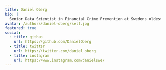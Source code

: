 ```yaml
---
title: Daniel Oberg
bio: |
  Senior Data Scientist in Financial Crime Prevention at Swedens oldest bank. Royal Institute of Technology-alumni. M.Sc. Computer Science
avatar: /authors/daniel-oberg/self.jpg
featured: true
social:
  - title: github
    url: https://github.com/DanielOberg
  - title: twitter
    url: https://twitter.com/daniel_oberg
  - title: instagram
    url: https://www.instagram.com/danielswe/
---
```

